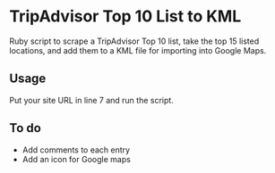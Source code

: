 TripAdvisor Top 10 List to KML
==========================

Ruby script to scrape a TripAdvisor Top 10 list, take the top 15 listed locations, and add them to a KML file for importing into Google Maps.

Usage
----------

Put your site URL in line 7 and run the script.

To do
----------

- Add comments to each entry
- Add an icon for Google maps
